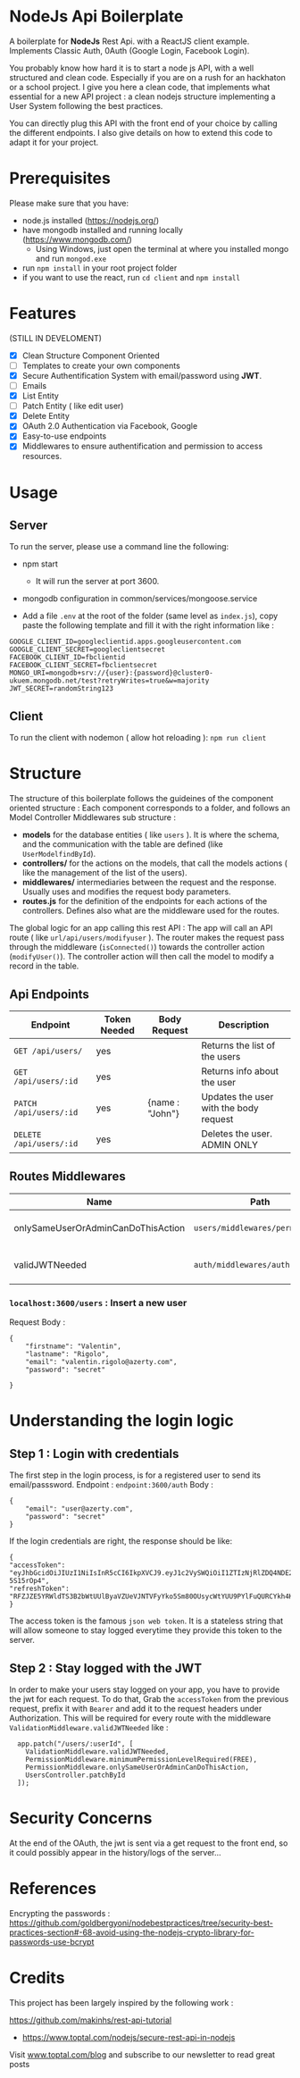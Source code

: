 # NodeJs Api Boilerplate

A boilerplate for **NodeJs** Rest Api. with a ReactJS client example. Implements Classic Auth, 0Auth (Google Login, Facebook Login).

You probably know how hard it is to start a node js API, with a well structured and clean code. Especially if you are on a rush for an hackhaton or a school project.
I give you here a clean code, that implements what essential for a new API project : a clean nodejs structure implementing a User System following the best practices.

You can directly plug this API with the front end of your choice by calling the different endpoints. I also give details on how to extend this code to adapt it for your project.

# Prerequisites

Please make sure that you have:

- node.js installed (https://nodejs.org/)
- have mongodb installed and running locally (https://www.mongodb.com/)
  - Using Windows, just open the terminal at where you installed mongo and run `mongod.exe`
- run `npm install` in your root project folder
- if you want to use the react, run `cd client` and `npm install`

# Features

(STILL IN DEVELOMENT)

- [x] Clean Structure Component Oriented
- [ ] Templates to create your own components
- [x] Secure Authentification System with email/password using **JWT**.
- [ ] Emails
- [x] List Entity
- [ ] Patch Entity ( like edit user)
- [x] Delete Entity
- [x] OAuth 2.0 Authentication via Facebook, Google
- [x] Easy-to-use endpoints
- [x] Middlewares to ensure authentification and permission to access resources.

# Usage

## Server

To run the server, please use a command line the following:

- npm start

  - It will run the server at port 3600.

- mongodb configuration in common/services/mongoose.service

- Add a file `.env` at the root of the folder (same level as `index.js`), copy paste the following template and fill it with the right information like :

```
GOOGLE_CLIENT_ID=googleclientid.apps.googleusercontent.com
GOOGLE_CLIENT_SECRET=googleclientsecret
FACEBOOK_CLIENT_ID=fbclientid
FACEBOOK_CLIENT_SECRET=fbclientsecret
MONGO_URI=mongodb+srv://{user}:{password}@cluster0-ukuem.mongodb.net/test?retryWrites=true&w=majority
JWT_SECRET=randomString123
```

## Client

To run the client with nodemon ( allow hot reloading ):
`npm run client`

# Structure

The structure of this boilerplate follows the guideines of the component oriented structure :
Each component corresponds to a folder, and follows an Model Controller Middlewares sub structure :

- **models** for the database entities ( like `users` ). It is where the schema, and the communication with the table are defined (like `UserModelfindById`).
- **controllers/** for the actions on the models, that call the models actions ( like the management of the list of the users).
- **middlewares/** intermediaries between the request and the response. Usually uses and modifies the request body parameters.
- **routes.js** for the definition of the endpoints for each actions of the controllers. Defines also what are the middleware used for the routes.

The global logic for an app calling this rest API :
The app will call an API route ( like `url/api/users/modifyuser` ). The router makes the request pass through the middleware (`isConnected()`) towards the controller action (`modifyUser()`). The controller action will then call the model to modify a record in the table.

## Api Endpoints

| Endpoint                | Token Needed | Body Request    | Description                            |
| ----------------------- | ------------ | --------------- | -------------------------------------- |
| `GET /api/users/`       | yes          |                 | Returns the list of the users          |
| `GET /api/users/:id`    | yes          |                 | Returns info about the user            |
| `PATCH /api/users/:id`  | yes          | {name : "John"} | Updates the user with the body request |
| `DELETE /api/users/:id` | yes          |                 | Deletes the user. ADMIN ONLY           |

## Routes Middlewares

| Name                               | Path                            | Description                      |
| ---------------------------------- | ------------------------------- | -------------------------------- |
| onlySameUserOrAdminCanDoThisAction | `users/middlewares/permissions` | For actions like editing profile |
| validJWTNeeded                     | `auth/middlewares/auth`         | Make sure the user is logged     |

### `localhost:3600/users` : Insert a new user

Request Body :

```
{
	"firstname": "Valentin",
	"lastname": "Rigolo",
	"email": "valentin.rigolo@azerty.com",
	"password": "secret"

}
```

# Understanding the login logic

## Step 1 : Login with credentials

The first step in the login process, is for a registered user to send its email/passsword.
Endpoint : `endpoint:3600/auth`
Body :

```
{
	"email": "user@azerty.com",
	"password": "secret"
}
```

If the login credentials are right, the response should be like:

```
{
"accessToken": "eyJhbGcidOiJIUzI1NiIsInR5cCI6IkpXVCJ9.eyJ1c2VySWQiOiI1ZTIzNjRlZDQ4NDE2YzY2ZjYwMGIwYjgiLCJlbWFpbCI6InZhbGVudGluLmNoZWxsZTNAZ21haWwuY29tIiwicGVybWlzc2lvbkxldmVsIjoxLCJwcm92aWRlciI6ImVtYWlsIiwibmFtZSI6InVuZGVmaW5lZCB1bmRlZmluZWQiLCJyZWZyZXNoS2V5IjoiRUlVUk12NENQKytOZitzSHRnZThFZz09IiwiaWF0IjoxNTc5Mzc5NTY1fQ.jBIa5DNI0ObjVW7i3qF68XguKxuw_4lLmr-5S15rOp4",
"refreshToken": "RFZJZE5YRWldTS3B2bWtUUlByaVZUeVJNTVFyYko5Sm80OUsycWtYUU9PYlFuQURCYkh4K202YWxnd2IybmFiRkQ0TWl2TElQemJKeGUrQ3FpdXVmR3c9PQ=="
}
```

The access token is the famous `json web token`. It is a stateless string that will allow someone to stay logged everytime they provide this token to the server.

## Step 2 : Stay logged with the JWT

In order to make your users stay logged on your app, you have to provide the jwt for each request. To do that,
Grab the `accessToken` from the previous request, prefix it with `Bearer` and add it to the request headers under Authorization.
This will be required for every route with the middleware `ValidationMiddleware.validJWTNeeded` like :

```
  app.patch("/users/:userId", [
    ValidationMiddleware.validJWTNeeded,
    PermissionMiddleware.minimumPermissionLevelRequired(FREE),
    PermissionMiddleware.onlySameUserOrAdminCanDoThisAction,
    UsersController.patchById
  ]);
```

# Security Concerns

At the end of the OAuth, the jwt is sent via a get request to the front end, so it could possibly appear in the history/logs of the server...

# References

Encrypting the passwords :
https://github.com/goldbergyoni/nodebestpractices/tree/security-best-practices-section#-68-avoid-using-the-nodejs-crypto-library-for-passwords-use-bcrypt

# Credits

This project has been largely inspired by the following work :

https://github.com/makinhs/rest-api-tutorial

- https://www.toptal.com/nodejs/secure-rest-api-in-nodejs

Visit www.toptal.com/blog and subscribe to our newsletter to read great posts
